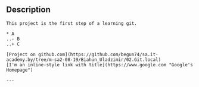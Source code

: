 

##	Description


	This project is the first step of a learning git.

	* A
	..- B
	..+ C

	[Project on github.com](https://github.com/begun74/sa.it-academy.by/tree/m-sa2-08-19/Biahun_Uladzimir/02.Git.local)
	[I'm an inline-style link with title](https://www.google.com "Google's Homepage")

	---
